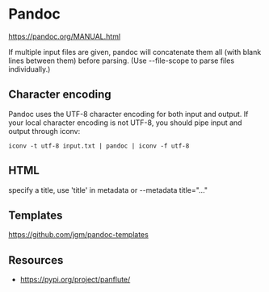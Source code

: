 # Pandoc

<https://pandoc.org/MANUAL.html>

If multiple input files are given, pandoc will concatenate them all (with blank lines between them) before parsing. (Use --file-scope to parse files individually.)


## Character encoding
Pandoc uses the UTF-8 character encoding for both input and output. If your local character encoding is not UTF-8, you should pipe input and output through iconv:

`iconv -t utf-8 input.txt | pandoc | iconv -f utf-8`



## HTML
specify a title, use 'title' in metadata or --metadata title="..."


## Templates
https://github.com/jgm/pandoc-templates

## Resources
- <https://pypi.org/project/panflute/>